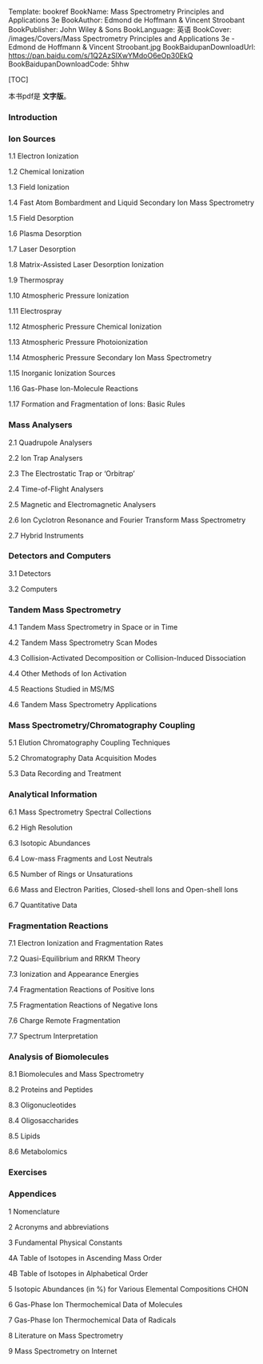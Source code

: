 Template: bookref
BookName: Mass Spectrometry Principles and Applications 3e
BookAuthor: Edmond de Hoffmann & Vincent Stroobant
BookPublisher: John Wiley & Sons
BookLanguage: 英语
BookCover: /images/Covers/Mass Spectrometry Principles and Applications 3e - Edmond de Hoffmann & Vincent Stroobant.jpg
BookBaidupanDownloadUrl: https://pan.baidu.com/s/1Q2AzSlXwYMdoO6eOp30EkQ 
BookBaidupanDownloadCode: 5hhw



[TOC]

本书pdf是 **文字版**。


### Introduction

### Ion Sources
1.1 Electron Ionization

1.2 Chemical Ionization

1.3 Field Ionization

1.4 Fast Atom Bombardment and Liquid Secondary Ion Mass Spectrometry

1.5 Field Desorption

1.6 Plasma Desorption

1.7 Laser Desorption

1.8 Matrix-Assisted Laser Desorption Ionization

1.9 Thermospray

1.10 Atmospheric Pressure Ionization

1.11 Electrospray

1.12 Atmospheric Pressure Chemical Ionization

1.13 Atmospheric Pressure Photoionization

1.14 Atmospheric Pressure Secondary Ion Mass Spectrometry

1.15 Inorganic Ionization Sources

1.16 Gas-Phase Ion-Molecule Reactions

1.17 Formation and Fragmentation of Ions: Basic Rules


### Mass Analysers
2.1 Quadrupole Analysers

2.2 Ion Trap Analysers

2.3 The Electrostatic Trap or ‘Orbitrap’

2.4 Time-of-Flight Analysers 

2.5 Magnetic and Electromagnetic Analysers

2.6 Ion Cyclotron Resonance and Fourier Transform Mass Spectrometry

2.7 Hybrid Instruments

### Detectors and Computers
3.1 Detectors

3.2 Computers


### Tandem Mass Spectrometry
4.1 Tandem Mass Spectrometry in Space or in Time

4.2 Tandem Mass Spectrometry Scan Modes

4.3 Collision-Activated Decomposition or Collision-Induced Dissociation

4.4 Other Methods of Ion Activation

4.5 Reactions Studied in MS/MS

4.6 Tandem Mass Spectrometry Applications

### Mass Spectrometry/Chromatography Coupling
5.1 Elution Chromatography Coupling Techniques

5.2 Chromatography Data Acquisition Modes

5.3 Data Recording and Treatment

### Analytical Information
6.1 Mass Spectrometry Spectral Collections

6.2 High Resolution

6.3 Isotopic Abundances

6.4 Low-mass Fragments and Lost Neutrals

6.5 Number of Rings or Unsaturations

6.6 Mass and Electron Parities, Closed-shell Ions and Open-shell Ions 

6.7 Quantitative Data 

### Fragmentation Reactions
7.1 Electron Ionization and Fragmentation Rates

7.2 Quasi-Equilibrium and RRKM Theory 

7.3 Ionization and Appearance Energies

7.4 Fragmentation Reactions of Positive Ions

7.5 Fragmentation Reactions of Negative Ions

7.6 Charge Remote Fragmentation 

7.7 Spectrum Interpretation 

### Analysis of Biomolecules
8.1 Biomolecules and Mass Spectrometry 

8.2 Proteins and Peptides 

8.3 Oligonucleotides 

8.4 Oligosaccharides 

8.5 Lipids 

8.6 Metabolomics 


### Exercises 

### Appendices 
1 Nomenclature 

2 Acronyms and abbreviations 

3 Fundamental Physical Constants 

4A Table of Isotopes in Ascending Mass Order 

4B Table of Isotopes in Alphabetical Order 

5 Isotopic Abundances (in %) for Various Elemental Compositions CHON 

6 Gas-Phase Ion Thermochemical Data of Molecules 

7 Gas-Phase Ion Thermochemical Data of Radicals 

8 Literature on Mass Spectrometry 

9 Mass Spectrometry on Internet